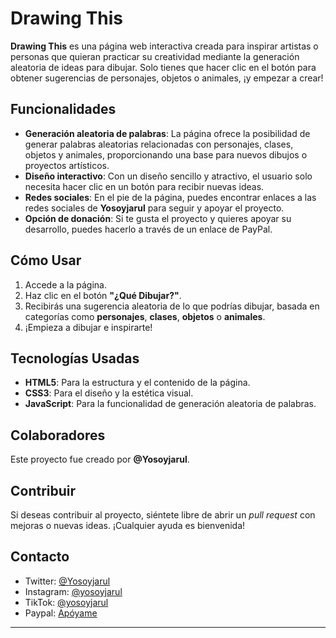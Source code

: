 # Drawing This

**Drawing This** es una página web interactiva creada para inspirar artistas o personas que quieran practicar su creatividad mediante la generación aleatoria de ideas para dibujar. Solo tienes que hacer clic en el botón para obtener sugerencias de personajes, objetos o animales, ¡y empezar a crear!

## Funcionalidades

- **Generación aleatoria de palabras**: La página ofrece la posibilidad de generar palabras aleatorias relacionadas con personajes, clases, objetos y animales, proporcionando una base para nuevos dibujos o proyectos artísticos.
- **Diseño interactivo**: Con un diseño sencillo y atractivo, el usuario solo necesita hacer clic en un botón para recibir nuevas ideas.
- **Redes sociales**: En el pie de la página, puedes encontrar enlaces a las redes sociales de **Yosoyjarul** para seguir y apoyar el proyecto.
- **Opción de donación**: Si te gusta el proyecto y quieres apoyar su desarrollo, puedes hacerlo a través de un enlace de PayPal.

## Cómo Usar

1. Accede a la página.
2. Haz clic en el botón **"¿Qué Dibujar?"**.
3. Recibirás una sugerencia aleatoria de lo que podrías dibujar, basada en categorías como **personajes**, **clases**, **objetos** o **animales**.
4. ¡Empieza a dibujar e inspirarte!

## Tecnologías Usadas

- **HTML5**: Para la estructura y el contenido de la página.
- **CSS3**: Para el diseño y la estética visual.
- **JavaScript**: Para la funcionalidad de generación aleatoria de palabras.

## Colaboradores

Este proyecto fue creado por **@Yosoyjarul**.

## Contribuir

Si deseas contribuir al proyecto, siéntete libre de abrir un *pull request* con mejoras o nuevas ideas. ¡Cualquier ayuda es bienvenida!

## Contacto

- Twitter: [@Yosoyjarul](https://x.com/yosoyjarul)
- Instagram: [@yosoyjarul](https://www.instagram.com/yosoyjarul/)
- TikTok: [@yosoyjarul](https://www.tiktok.com/@yosoyjarul)
- Paypal: [Apóyame](https://Paypal.me/yosoyjarul)

---
